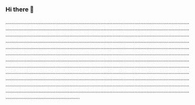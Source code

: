 ### Hi there 👋

..................................................................................................................................................................................................................................................................................................................................................................................................................................................................................................................................................................................................................................................................................................................................................................................................................................................................................................................................................................................................................................................................................................................................................................................................................................................................................................................................................................................................................................................................................................................................................................................................